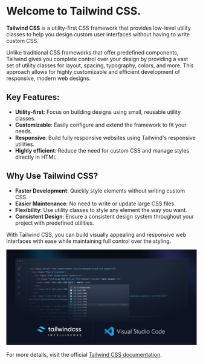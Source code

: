 # Welcome to Tailwind CSS.

**Tailwind CSS** is a utility-first CSS framework that provides low-level utility classes to help you design custom user interfaces without having to write custom CSS.

Unlike traditional CSS frameworks that offer predefined components, Tailwind gives you complete control over your design by providing a vast set of utility classes for layout, spacing, typography, colors, and more. This approach allows for highly customizable and efficient development of responsive, modern web designs.

## Key Features:
- **Utility-first**: Focus on building designs using small, reusable utility classes.
- **Customizable**: Easily configure and extend the framework to fit your needs.
- **Responsive**: Build fully responsive websites using Tailwind's responsive utilities.
- **Highly efficient**: Reduce the need for custom CSS and manage styles directly in HTML.

## Why Use Tailwind CSS?
- **Faster Development**: Quickly style elements without writing custom CSS.
- **Easier Maintenance**: No need to write or update large CSS files.
- **Flexibility**: Use utility classes to style any element the way you want.
- **Consistent Design**: Ensure a consistent design system throughout your project with predefined utilities.

With Tailwind CSS, you can build visually appealing and responsive web interfaces with ease while maintaining full control over the styling.

![Tailwind CSS logo](/assets/banner.png)

For more details, visit the official 
[Tailwind CSS documentation](https://tailwindcss.com/).